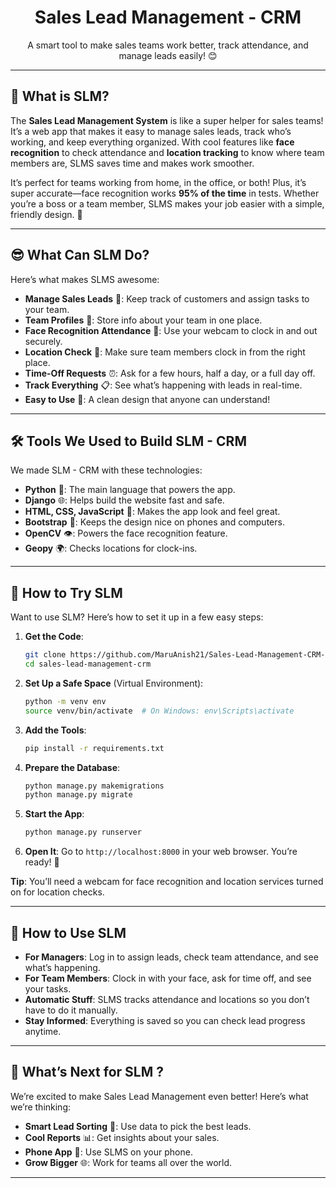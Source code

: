 <div align="center">
  
  <h1>Sales Lead Management - CRM</h1>
  <p>A smart tool to make sales teams work better, track attendance, and manage leads easily! 😊</p>
</div>

---

## 🌈 What is SLM?

The **Sales Lead Management System** is like a super helper for sales teams! It’s a web app that makes it easy to manage sales leads, track who’s working, and keep everything organized. With cool features like **face recognition** to check attendance and **location tracking** to know where team members are, SLMS saves time and makes work smoother.

It’s perfect for teams working from home, in the office, or both! Plus, it’s super accurate—face recognition works **95% of the time** in tests. Whether you’re a boss or a team member, SLMS makes your job easier with a simple, friendly design. 🎉

---

## 😎 What Can SLM Do?

Here’s what makes SLMS awesome:

- **Manage Sales Leads** 💼: Keep track of customers and assign tasks to your team.
- **Team Profiles** 👥: Store info about your team in one place.
- **Face Recognition Attendance** 📸: Use your webcam to clock in and out securely.
- **Location Check** 📍: Make sure team members clock in from the right place.
- **Time-Off Requests** ⏰: Ask for a few hours, half a day, or a full day off.
- **Track Everything** 📋: See what’s happening with leads in real-time.
- **Easy to Use** 🌟: A clean design that anyone can understand!

---

## 🛠️ Tools We Used to Build SLM - CRM

We made SLM - CRM with these technologies:

- **Python** 🐍: The main language that powers the app.
- **Django** 🌐: Helps build the website fast and safe.
- **HTML, CSS, JavaScript** 🎨: Makes the app look and feel great.
- **Bootstrap** 📱: Keeps the design nice on phones and computers.
- **OpenCV** 👁️: Powers the face recognition feature.
- **Geopy** 🌍: Checks locations for clock-ins.

---

## 🚀 How to Try SLM

Want to use SLM? Here’s how to set it up in a few easy steps:

1. **Get the Code**:
   ```bash
   git clone https://github.com/MaruAnish21/Sales-Lead-Management-CRM-Project.git
   cd sales-lead-management-crm
   ```

2. **Set Up a Safe Space** (Virtual Environment):
   ```bash
   python -m venv env
   source venv/bin/activate  # On Windows: env\Scripts\activate
   ```

3. **Add the Tools**:
   ```bash
   pip install -r requirements.txt
   ```

4. **Prepare the Database**:
   ```bash
   python manage.py makemigrations
   python manage.py migrate
   ```

5. **Start the App**:
   ```bash
   python manage.py runserver
   ```

6. **Open It**:
   Go to `http://localhost:8000` in your web browser. You’re ready! 🎊

**Tip**: You’ll need a webcam for face recognition and location services turned on for location checks.

---

## 🙌 How to Use SLM

- **For Managers**: Log in to assign leads, check team attendance, and see what’s happening.
- **For Team Members**: Clock in with your face, ask for time off, and see your tasks.
- **Automatic Stuff**: SLMS tracks attendance and locations so you don’t have to do it manually.
- **Stay Informed**: Everything is saved so you can check lead progress anytime.

---

## 🌟 What’s Next for SLM ?

We’re excited to make Sales Lead Management even better! Here’s what we’re thinking:
- **Smart Lead Sorting** 🤖: Use data to pick the best leads.
- **Cool Reports** 📊: Get insights about your sales.
- **Phone App** 📱: Use SLMS on your phone.
- **Grow Bigger** 🌐: Work for teams all over the world.

---

